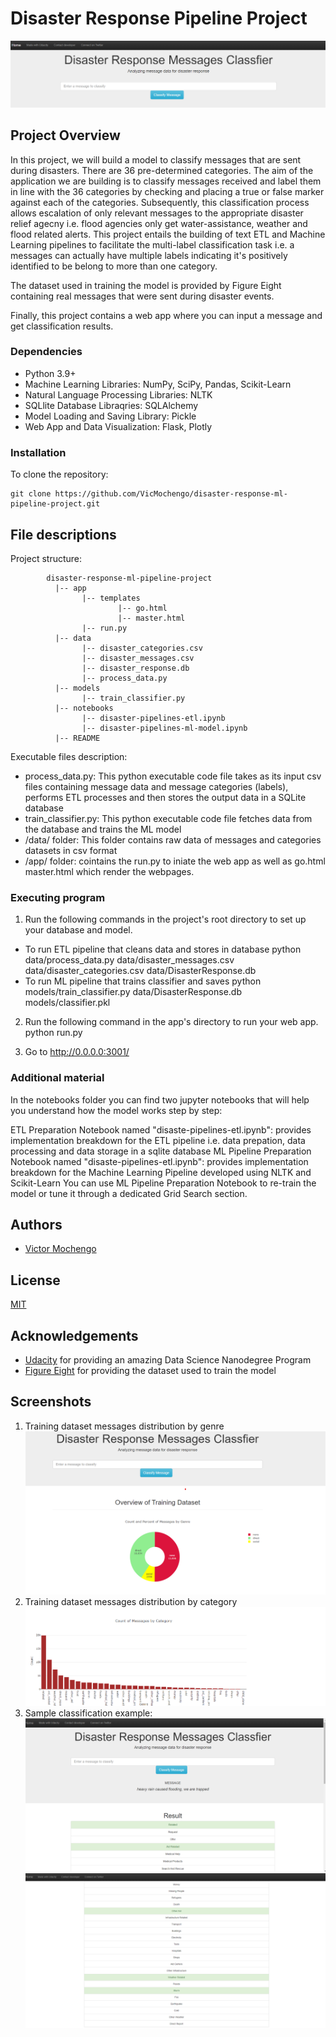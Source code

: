 
# Disaster Response Pipeline Project
![homepage header](https://github.com/VicMochengo/disaster-response-ml-pipeline-project/blob/master/screenshots/homepage-header.png)




## Project Overview

In this project, we will build a model to classify messages that are sent during disasters. There are 36 pre-determined categories. The aim of the application we are building is to classify messages received and label them in line with the 36 categories by checking and placing a true or false marker against each of the categories. Subsequently, this classification process allows escalation of only relevant messages to the appropriate disaster relief agecny i.e. flood agencies only get water-assistance, weather and flood related alerts. This project entails the building of text ETL and Machine Learning pipelines to facilitate the multi-label classification task i.e. a messages can actually have multiple labels indicating it's positively identified to be belong to more than one category.

The dataset used in training the model is provided by Figure Eight containing real messages that were sent during disaster events.

Finally, this project contains a web app where you can input a message and get classification results.


### Dependencies
 - Python 3.9+
 - Machine Learning Libraries: NumPy, SciPy, Pandas, Scikit-Learn
 - Natural Language Processing Libraries: NLTK
 - SQLlite Database Libraqries: SQLAlchemy
 - Model Loading and Saving Library: Pickle
 - Web App and Data Visualization: Flask, Plotly


### Installation
To clone the repository:
```
git clone https://github.com/VicMochengo/disaster-response-ml-pipeline-project.git
```

## File descriptions
Project structure:
```
        disaster-response-ml-pipeline-project
          |-- app
                |-- templates
                        |-- go.html
                        |-- master.html
                |-- run.py
          |-- data
                |-- disaster_categories.csv
                |-- disaster_messages.csv
                |-- disaster_response.db
                |-- process_data.py
          |-- models
                |-- train_classifier.py
          |-- notebooks
                |-- disaster-pipelines-etl.ipynb
                |-- disaster-pipelines-ml-model.ipynb
          |-- README
```
Executable files description:
 - process_data.py: This python executable code file takes as its input csv files containing message data and message categories (labels), performs ETL processes and then stores the output data in a SQLite database
 - train_classifier.py: This python executable code file fetches data from the database and trains the ML model
 - /data/ folder: This folder contains raw data of messages and categories datasets in csv format
 - /app/ folder: cointains the run.py to iniate the web app as well as go.html master.html which render the webpages.


### Executing program

1. Run the following commands in the project's root directory to set up your database and model.
 * To run ETL pipeline that cleans data and stores in database python data/process_data.py data/disaster_messages.csv data/disaster_categories.csv data/DisasterResponse.db
 * To run ML pipeline that trains classifier and saves python models/train_classifier.py data/DisasterResponse.db models/classifier.pkl

2. Run the following command in the app's directory to run your web app. python run.py

3. Go to http://0.0.0.0:3001/


### Additional material

In the notebooks folder you can find two jupyter notebooks that will help you understand how the model works step by step:

ETL Preparation Notebook named "disaste-pipelines-etl.ipynb": provides implementation breakdown for the ETL pipeline i.e. data prepation, data processing and data storage in a sqlite database
ML Pipeline Preparation Notebook named "disaste-pipelines-etl.ipynb": provides implementation breakdown for the Machine Learning Pipeline developed using NLTK and Scikit-Learn
You can use ML Pipeline Preparation Notebook to re-train the model or tune it through a dedicated Grid Search section.

## Authors

- [Victor Mochengo](https://www.github.com/VicMochengo)

## License

[MIT](https://choosealicense.com/licenses/mit/)


## Acknowledgements

 - [Udacity](https://www.udacity.com/) for providing an amazing Data Science Nanodegree Program
 - [Figure Eight](https://www.figure-eight.com/) for providing the dataset used to train the model

## Screenshots

1. Training dataset messages distribution by genre
![Training dataset messages distribution by genre](https://github.com/VicMochengo/disaster-response-ml-pipeline-project/blob/master/screenshots/data_summary_genre.png)
2. Training dataset messages distribution by category
![Training dataset messages distribution by category](https://github.com/VicMochengo/disaster-response-ml-pipeline-project/blob/master/screenshots/data_summary_categories.png)
3. Sample classification example:
![Sample classification screenshot 1](https://github.com/VicMochengo/disaster-response-ml-pipeline-project/blob/master/screenshots/example_text_classification_1a.png)
![Sample classification screenshot 2](https://github.com/VicMochengo/disaster-response-ml-pipeline-project/blob/master/screenshots/example_text_classification_1b.png)
